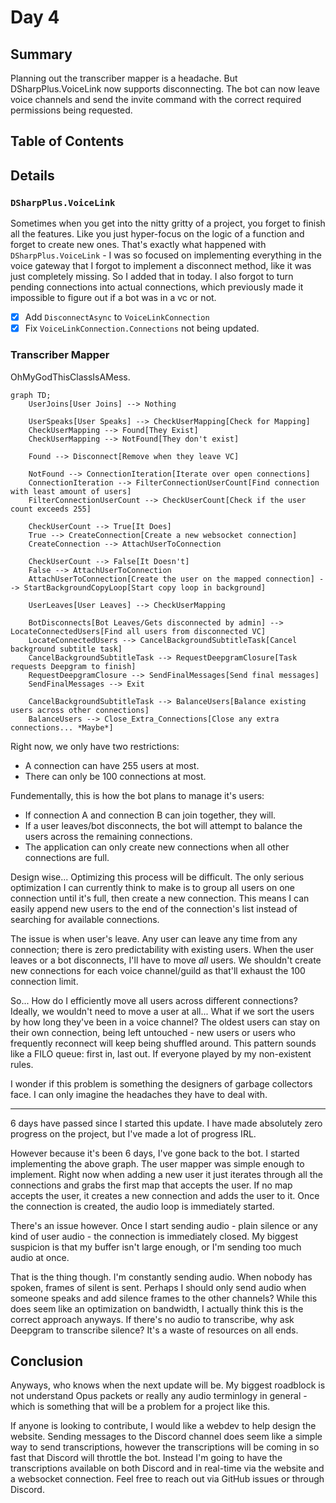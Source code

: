 # Day 4
## Summary
Planning out the transcriber mapper is a headache. But DSharpPlus.VoiceLink now supports disconnecting. The bot can now leave voice channels and send the invite command with the correct required permissions being requested.

## Table of Contents

## Details

### `DSharpPlus.VoiceLink`
Sometimes when you get into the nitty gritty of a project, you forget to finish all the features. Like you just hyper-focus on the logic of a function and forget to create new ones. That's exactly what happened with `DSharpPlus.VoiceLink` - I was so focused on implementing everything in the voice gateway that I forgot to implement a disconnect method, like it was just completely missing. So I added that in today. I also forgot to turn pending connections into actual connections, which previously made it impossible to figure out if a bot was in a vc or not.

- [x] Add `DisconnectAsync` to `VoiceLinkConnection`
- [x] Fix `VoiceLinkConnection.Connections` not being updated.

### Transcriber Mapper
OhMyGodThisClassIsAMess.

```mermaid
graph TD;
    UserJoins[User Joins] --> Nothing

    UserSpeaks[User Speaks] --> CheckUserMapping[Check for Mapping]
    CheckUserMapping --> Found[They Exist]
    CheckUserMapping --> NotFound[They don't exist]

    Found --> Disconnect[Remove when they leave VC]

    NotFound --> ConnectionIteration[Iterate over open connections]
    ConnectionIteration --> FilterConnectionUserCount[Find connection with least amount of users]
    FilterConnectionUserCount --> CheckUserCount[Check if the user count exceeds 255]

    CheckUserCount --> True[It Does]
    True --> CreateConnection[Create a new websocket connection]
    CreateConnection --> AttachUserToConnection

    CheckUserCount --> False[It Doesn't]
    False --> AttachUserToConnection
    AttachUserToConnection[Create the user on the mapped connection] --> StartBackgroundCopyLoop[Start copy loop in background]

    UserLeaves[User Leaves] --> CheckUserMapping

    BotDisconnects[Bot Leaves/Gets disconnected by admin] --> LocateConnectedUsers[Find all users from disconnected VC]
    LocateConnectedUsers --> CancelBackgroundSubtitleTask[Cancel background subtitle task]
    CancelBackgroundSubtitleTask --> RequestDeepgramClosure[Task requests Deepgram to finish]
    RequestDeepgramClosure --> SendFinalMessages[Send final messages]
    SendFinalMessages --> Exit

    CancelBackgroundSubtitleTask --> BalanceUsers[Balance existing users across other connections]
    BalanceUsers --> Close_Extra_Connections[Close any extra connections... *Maybe*]
```

Right now, we only have two restrictions:
- A connection can have 255 users at most.
- There can only be 100 connections at most.

Fundementally, this is how the bot plans to manage it's users:
- If connection A and connection B can join together, they will.
- If a user leaves/bot disconnects, the bot will attempt to balance the users across the remaining connections.
- The application can only create new connections when all other connections are full.

Design wise... Optimizing this process will be difficult. The only serious optimization I can currently think to make is to group all users on one connection until it's full, then create a new connection. This means I can easily append new users to the end of the connection's list instead of searching for available connections.

The issue is when user's leave. Any user can leave any time from any connection; there is zero predictability with existing users. When the user leaves or a bot disconnects, I'll have to move *all*  users. We shouldn't create new connections for each voice channel/guild as that'll exhaust the 100 connection limit.

So... How do I efficiently move all users across different connections? Ideally, we wouldn't need to move a user at all... What if we sort the users by how long they've been in a voice channel? The oldest users can stay on their own connection, being left untouched - new users or users who frequently reconnect will keep being shuffled around. This pattern sounds like a FILO queue: first in, last out. If everyone played by my non-existent rules.

I wonder if this problem is something the designers of garbage collectors face. I can only imagine the headaches they have to deal with.

---

6 days have passed since I started this update. I have made absolutely zero progress on the project, but I've made a lot of progress IRL.

However because it's been 6 days, I've gone back to the bot. I started implementing the above graph. The user mapper was simple enough to implement. Right now when adding a new user it just iterates through all the connections and grabs the first map that accepts the user. If no map accepts the user, it creates a new connection and adds the user to it. Once the connection is created, the audio loop is immediately started.

There's an issue however. Once I start sending audio - plain silence or any kind of user audio - the connection is immediately closed. My biggest suspicion is that my buffer isn't large enough, or I'm sending too much audio at once.

That is the thing though. I'm constantly sending audio. When nobody has spoken, frames of silent is sent. Perhaps I should only send audio when someone speaks and add silence frames to the other channels? While this does seem like an optimization on bandwidth, I actually think this is the correct approach anyways. If there's no audio to transcribe, why ask Deepgram to transcribe silence? It's a waste of resources on all ends.

## Conclusion

Anyways, who knows when the next update will be. My biggest roadblock is not understand Opus packets or really any audio terminlogy in general - which is something that will be a problem for a project like this.

If anyone is looking to contribute, I would like a webdev to help design the website. Sending messages to the Discord channel does seem like a simple way to send transcriptions, however the transcriptions will be coming in so fast that Discord will throttle the bot. Instead I'm going to have the transcriptions available on both Discord and in real-time via the website and a websocket connection. Feel free to reach out via GitHub issues or through Discord.